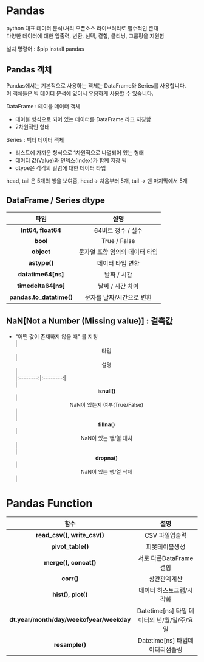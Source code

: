 # Pandas  

python 대표 데이터 분석/처리 오픈소스 라이브러리로 필수적인 존재  
다양한 데이터에 대한 입출력, 변환, 선택, 결합, 클리닝, 그룹핑을 지원함  

설치 명령어 : $pip install pandas  

## Pandas 객체  
Pandas에서는 기본적으로 사용하는 객체는 DataFrame와 Series를 사용합니다.  
이 객체들은 빅 데이터 분석에 있어서 유용하게 사용할 수 있습니다.  

DataFrame : 테이블 데이터 객체  
- 테이블 형식으로 되어 있는 데이터를 DataFrame 라고 지칭함  
- 2차원적인 형태  

Series : 벡터 데이터 객체  
- 리스트에 가까운 형식으로 1차원적으로 나열되어 있는 형태  
- 데이터 값(Value)과 인덱스(Index)가 함께 저장 됨  
- dtype은 각각의 컬럼에 대한 데이터 타입  

head, tail 은 5개의 행을 보여줌, head-> 처음부터 5개, tail -> 맨 마지막에서 5개  

## DataFrame / Series dtype  
|  <center>타입</center> |  <center>설명</center> |   
|:--------:|:--------:|  
|**<center>Int64, float64</center>** | <center>64비트 정수 / 실수</center> |  
|**<center>bool</center>** | <center>True / False</center> |  
|**<center>object</center>** | <center>문자열 포함 임의의 데이터 타입</center> |  
|**<center>astype()</center>** | <center>데이터 타입 변환</center> |  
|**<center>datatime64[ns]</center>** | <center>날짜 / 시간</center> |  
|**<center>timedelta64[ns]</center>** | <center>날짜 / 시간 차이</center> |  
|**<center>pandas.to_datatime()</center>** | <center>문자를 날짜/시간으로 변환</center> |  

## NaN[Not a Number (Missing value)] : 결측값  
- "어떤 값이 존재하지 않을 때" 를 지칭  
|  <center>타입</center> |  <center>설명</center> |   
|:--------:|:--------:|  
|**<center>isnull()</center>** | <center>NaN이 있는지 여부(True/False)</center> |  
|**<center>fillna()</center>** | <center>NaN이 있는 행/열 대치</center> |  
|**<center>dropna()</center>** | <center>NaN이 있는 행/열 삭제</center> |  

# Pandas Function  
|  <center>함수</center> |  <center>설명</center> |   
|:--------:|:--------:|  
|**<center>read_csv(), write_csv()</center>** | <center>CSV 파일입출력</center> |  
|**<center>pivot_table()</center>** | <center>피봇테이블생성</center> |  
|**<center>merge(), concat()</center>** | <center>서로 다른DataFrame 결합</center> |  
|**<center>corr()</center>** | <center>상관관계계산</center> |  
|**<center>hist(), plot()</center>** | <center>데이터 히스토그램/시각화</center> |  
|**<center>dt.year/month/day/weekofyear/weekday</center>** | <center>Datetime[ns] 타입 데이터의 년/월/일/주/요일</center> |  
|**<center>resample()</center>** | <center>Datetime[ns] 타입데이터리샘플링</center> |  
